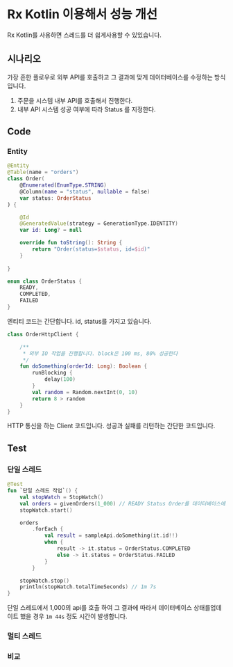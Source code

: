 # Rx Kotlin 이용해서 성능 개선

Rx Kotlin를 사용하면 스레드를 더 쉽게사용할 수 있있습니다. 

## 시나리오

가장 흔한 플로우로 외부 API를 호출하고 그 결과에 맞게 데이터베이스를 수정하는 방식입니다.

1. 주문을 시스템 내부 API를 호출해서 진행한다.
2. 내부 API 시스템 성공 여부에 따라 Status 를 지정한다.

## Code

### Entity
```kotlin
@Entity
@Table(name = "orders")
class Order(
    @Enumerated(EnumType.STRING)
    @Column(name = "status", nullable = false)
    var status: OrderStatus
) {

    @Id
    @GeneratedValue(strategy = GenerationType.IDENTITY)
    var id: Long? = null

    override fun toString(): String {
        return "Order(status=$status, id=$id)"
    }
    
}

enum class OrderStatus {
    READY,
    COMPLETED,
    FAILED
}
```
엔티티 코드는 간단합니다. id, status를 가지고 있습니다.

```kotlin
class OrderHttpClient {

    /**
     * 외부 IO 작업을 진행합니다. block은 100 ms, 80% 성공한다
     */
    fun doSomething(orderId: Long): Boolean {
        runBlocking {
            delay(100)
        }
        val random = Random.nextInt(0, 10)
        return 8 > random
    }
}
```
HTTP 통신을 하는 Client 코드입니다. 성공과 실패를 리턴하는 간단한 코드입니다.

## Test 

### 단일 스레드
```kotlin
@Test
fun `단일 스레드 작업`() {
    val stopWatch = StopWatch()
    val orders = givenOrders(1_000) // READY Status Order를 데이터베이스에 저장함
    stopWatch.start()

    orders
        .forEach {
            val result = sampleApi.doSomething(it.id!!)
            when {
                result -> it.status = OrderStatus.COMPLETED
                else -> it.status = OrderStatus.FAILED
            }
        }

    stopWatch.stop()
    println(stopWatch.totalTimeSeconds) // 1m 7s
}
```
단일 스레드에서 1,000의 api를 호출 하여 그 결과에 따라서 데이터베이스 상태를업데이트 했을 경우 `1m 44s` 정도 시간이 발생합니다.

### 멀티 스레드

### 비교


